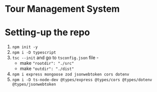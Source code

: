 # Tour Management System

# Setting-up the repo
1. `npm init -y`
1. `npm i -D typescript`
1. `tsc --init` and go to `tsconfig.json` file -
    - make `"rootdir": "./src"`
    - make `"outdir": "./dist"`
3. `npm i express mongoose zod jsonwebtoken cors dotenv`
3. `npm i -D ts-node-dev @types/express @types/cors @types/dotenv @types/jsonwebtoken`